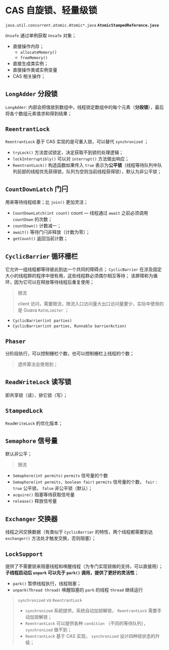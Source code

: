 # CAS 自旋锁、轻量级锁

`java.util.concurrent.atomic.Atomic*.java`
**`AtomicStampedReference.java`**

`Unsafe` 通过单例获取 `Unsafe` 对象；
* 直接操作内存；
    * `allocateMemory()`
    * `freeMemory()`
* 直接生成类实例；
* 直接操作类或实例变量
* CAS 相关操作；
 
## `LongAdder` **分段锁**

`LongAdder`: 内部会把值放到数组中，线程锁定数组中的每个元素（**分段锁**），最后将各个数组元素值求和得到结果；

## `ReentrantLock`

`ReentrantLock` 基于 CAS 实现的是可重入锁，可以替代 `synchronized` ；

* `tryLock()` 方法尝试锁定，决定获取不到锁的处理逻辑；
* `lockInterruptibly()` 可以对 `interrupt()` 方法做出响应；
* `ReentrantLock()` 构造函数如果传入 `true` 表示为**公平锁**（线程等待队列中队列前部的线程优先获得锁，队列为空则当前线程获得锁），默认为非公平锁；

## `CountDownLatch` 门闩

用来等待线程结束；比 `join()` 更加灵活；

* `CountDownLatch(int count)` count — 线程通过 `await` 之前必须调用 `countDown` 的次数；
* `countDown()` 计数减一；
* `await()` 等待门闩非释放（计数为零）；
* `getCount()` 返回当前计数；

## `CyclicBarrier` 循环栅栏

它允许一组线程都等待彼此到达一个共同的障碍点；
`CyclicBarrier` 在涉及固定大小的线程群的程序中很有用，这些线程群必须偶尔相互等待；
该屏障称为循环，因为它可以在释放等待线程后重复使用；

> 限流
> 
> client 访问，需要限流，限流入口访问量大出口访问量要少，实际中使用的是 Guava `RateLimiter` ；

* `CyclicBarrier(int parties)`
* `CyclicBarrier(int parties, Runnable barrierAction)`

## `Phaser`

分阶段执行，可以控制栅栏个数，也可以控制栅栏上线程的个数；

> 遗传算法会使用到；

## `ReadWriteLock` 读写锁

即共享锁（读）、排它锁（写）；

## `StampedLock` 

`ReadWriteLock` 的优化版本；

## `Semaphore` 信号量

默认非公平；

> 限流

* `Semaphore(int permits)` `permits` 信号量的个数
* `Semaphore(int permits, boolean fair)` `permits` 信号量的个数， `fair` : `true` 公平锁， `false` 非公平锁（默认）；
* `acquire()` 阻塞等待获取信号量
* `release()` 释放信号量

## `Exchanger` 交换器

线程之间交换数据（有类似于 `CyclicBarrier` 的特性，两个线程都需要到达 `exchanger()` 方法处才触发交换，否则阻塞）；

## `LockSupport`

提供了不需要锁来阻塞线程和唤醒线程（为专门实现锁做的支持，可以直接用）；
**子线程启动后 `unpark` 可以先于 `park()` 调用，提供了更好的灵活性**；

* `park()` 暂停线程执行，线程阻塞；
* `unpark(Thread thread)` 唤醒阻塞的 `park` 的线程 `thread` 继续运行

> `synchronized` vs `ReentrantLock`
> 
> * `synchronized` 系統提供，系统自动加锁解锁， `ReentrantLock` 需要手动加锁解锁；
> * `ReentrantLock` 可以提供各种 `condition` （不同的等待队列）， `synchronized` 做不到；
> * `ReentrantLock` 基于 CAS 实现， `synchronized` 设计四种锁状态的升级； 
